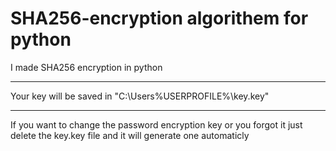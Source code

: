 # SHA256-encryption algorithem for python
I made SHA256 encryption in python

-------------------------------------------------------------------------------
Your key will be saved in "C:\Users\%USERPROFILE%\key.key"

------------------------------------------------------------------------------
If you want to change the password encryption key or you forgot it just delete the key.key file and it will generate one automaticly 



